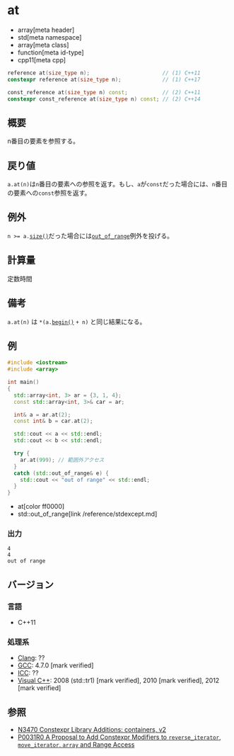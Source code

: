 # at
* array[meta header]
* std[meta namespace]
* array[meta class]
* function[meta id-type]
* cpp11[meta cpp]

```cpp
reference at(size_type n);                       // (1) C++11
constexpr reference at(size_type n);             // (1) C++17

const_reference at(size_type n) const;           // (2) C++11
constexpr const_reference at(size_type n) const; // (2) C++14
```

## 概要
n番目の要素を参照する。


## 戻り値
`a.at(n)`は`n`番目の要素への参照を返す。もし、`a`が`const`だった場合には、`n`番目の要素への`const`参照を返す。


## 例外
`n >= a.`[`size()`](size.md)だった場合には[`out_of_range`](/reference/stdexcept.md)例外を投げる。


## 計算量
定数時間


## 備考
`a.at(n)` は `*(a.`[`begin()`](begin.md) `+ n)` と同じ結果になる。


## 例
```cpp example
#include <iostream>
#include <array>

int main()
{
  std::array<int, 3> ar = {3, 1, 4};
  const std::array<int, 3>& car = ar;

  int& a = ar.at(2);
  const int& b = car.at(2);

  std::cout << a << std::endl;
  std::cout << b << std::endl;

  try {
    ar.at(999); // 範囲外アクセス
  }
  catch (std::out_of_range& e) {
    std::cout << "out of range" << std::endl;
  }
}
```
* at[color ff0000]
* std::out_of_range[link /reference/stdexcept.md]


### 出力
```
4
4
out of range
```


## バージョン
### 言語
- C++11

### 処理系
- [Clang](/implementation.md#clang): ??
- [GCC](/implementation.md#gcc): 4.7.0 [mark verified]
- [ICC](/implementation.md#icc): ??
- [Visual C++](/implementation.md#visual_cpp): 2008 (std::tr1) [mark verified], 2010 [mark verified], 2012 [mark verified]


## 参照
- [N3470 Constexpr Library Additions: containers, v2](http://www.open-std.org/jtc1/sc22/wg21/docs/papers/2012/n3470.html)
- [P0031R0 A Proposal to Add Constexpr Modifiers to `reverse_iterator`, `move_iterator`, `array` and Range Access](http://www.open-std.org/jtc1/sc22/wg21/docs/papers/2015/p0031r0.html)
